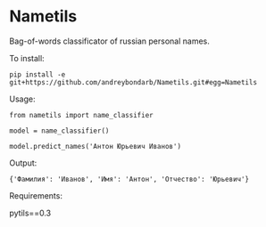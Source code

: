 # Nametils
Bag-of-words classificator of russian personal names.

To install:

`pip install -e git+https://github.com/andreybondarb/Nametils.git#egg=Nametils`

Usage:

`from nametils import name_classifier`

`model = name_classifier()`

`model.predict_names('Антон Юрьевич Иванов')`

Output:

`{'Фамилия': 'Иванов', 'Имя': 'Антон', 'Отчество': 'Юрьевич'}`

Requirements:

pytils==0.3
